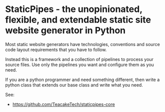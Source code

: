 # StaticPipes - the unopinionated, flexible, and extendable static site website generator in Python

Most static website generators have technologies, conventions and source code layout requirements that you have to follow. 

Instead this is a framework and a collection of pipelines to process your source files. 
Use only the pipelines you want and configure them as you need. 

If you are a python programmer and need something different, then write a python class that extends our base class and write what you need.

See:

* https://github.com/TeacakeTech/staticpipes-core
